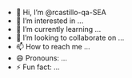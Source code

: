 - 👋 Hi, I’m @rcastillo-qa-SEA
- 👀 I’m interested in ...
- 🌱 I’m currently learning ...
- 💞️ I’m looking to collaborate on ...
- 📫 How to reach me ...
- 😄 Pronouns: ...
- ⚡ Fun fact: ...

<!---
rcastillo-qa-SEA/rcastillo-qa-SEA is a ✨ special ✨ repository because its `README.md` (this file) appears on your GitHub profile.
You can click the Preview link to take a look at your changes.
--->
